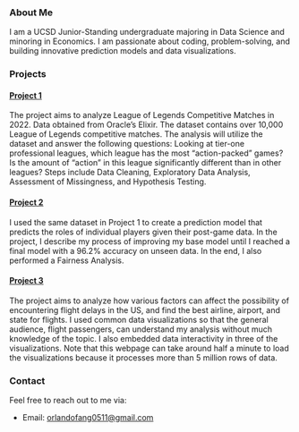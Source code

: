 ### About Me
I am a UCSD Junior-Standing undergraduate majoring in Data Science and minoring in Economics. I am passionate about coding, problem-solving, and building innovative prediction models and data visualizations.

### Projects
#### [Project 1](https://orlandofang.github.io/most-exciting-league-in-league-of-legends/)
The project aims to analyze League of Legends Competitive Matches in 2022. Data obtained from Oracle’s Elixir. The dataset contains over 10,000 League of Legends competitive matches. The analysis will utilize the dataset and answer the following questions: Looking at tier-one professional leagues, which league has the most “action-packed” games? Is the amount of “action” in this league significantly different than in other leagues?
Steps include Data Cleaning, Exploratory Data Analysis, Assessment of Missingness, and Hypothesis Testing.

#### [Project 2](https://orlandofang.github.io/league-of-legends-role-prediction/)
I used the same dataset in Project 1 to create a prediction model that predicts the roles of individual players given their post-game data. In the project, I describe my process of improving my base model until I reached a final model with a 96.2% accuracy on unseen data. In the end, I also performed a Fairness Analysis.

#### [Project 3](https://orlandofang.github.io/Flight_Delays/)
The project aims to analyze how various factors can affect the possibility of encountering flight delays in the US, and find the best airline, airport, and state for flights. I used common data visualizations so that the general audience, flight passengers, can understand my analysis without much knowledge of the topic. I also embedded data interactivity in three of the visualizations.
Note that this webpage can take around half a minute to load the visualizations because it processes more than 5 million rows of data.

### Contact
Feel free to reach out to me via:
- Email: orlandofang0511@gmail.com
